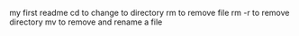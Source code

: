 my first readme
cd to change to directory
rm to remove file
rm -r to remove directory
mv to remove and rename a file
